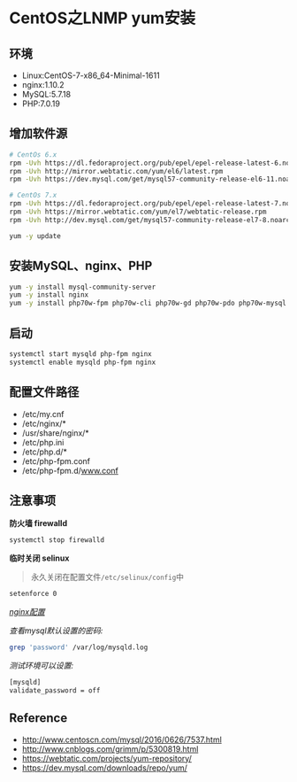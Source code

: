 CentOS之LNMP yum安装
===================

## 环境

* Linux:CentOS-7-x86_64-Minimal-1611
* nginx:1.10.2
* MySQL:5.7.18
* PHP:7.0.19


## 增加软件源

```bash
# CentOs 6.x
rpm -Uvh https://dl.fedoraproject.org/pub/epel/epel-release-latest-6.noarch.rpm
rpm -Uvh http://mirror.webtatic.com/yum/el6/latest.rpm
rpm -Uvh https://dev.mysql.com/get/mysql57-community-release-el6-11.noarch.rpm

# CentOs 7.x
rpm -Uvh https://dl.fedoraproject.org/pub/epel/epel-release-latest-7.noarch.rpm
rpm -Uvh https://mirror.webtatic.com/yum/el7/webtatic-release.rpm
rpm -Uvh http://dev.mysql.com/get/mysql57-community-release-el7-8.noarch.rpm

yum -y update
```


## 安装MySQL、nginx、PHP

```bash
yum -y install mysql-community-server
yum -y install nginx
yum -y install php70w-fpm php70w-cli php70w-gd php70w-pdo php70w-mysql php70w-xml php70w-mbstring php70w-opcache php70w-pgsql php70w-intl php70w-mcrypt php70w-soap
```


## 启动

```bash
systemctl start mysqld php-fpm nginx
systemctl enable mysqld php-fpm nginx
```


## 配置文件路径

* /etc/my.cnf
* /etc/nginx/*
* /usr/share/nginx/*
* /etc/php.ini
* /etc/php.d/*
* /etc/php-fpm.conf
* /etc/php-fpm.d/www.conf


## 注意事项

**防火墙 firewalld**
```bash
systemctl stop firewalld
```

**临时关闭 selinux**

> 永久关闭在配置文件`/etc/selinux/config`中

```bash
setenforce 0
```

*[nginx配置](https://github.com/zhanguangcheng/notebook/tree/master/code/nginx/etc/nginx)*

*查看mysql默认设置的密码:*

```bash
grep 'password' /var/log/mysqld.log
```

*测试环境可以设置:*

```bash
[mysqld]
validate_password = off
```

## Reference

* <http://www.centoscn.com/mysql/2016/0626/7537.html>
* <http://www.cnblogs.com/grimm/p/5300819.html>
* <https://webtatic.com/projects/yum-repository/>
* <https://dev.mysql.com/downloads/repo/yum/>
